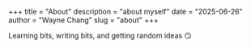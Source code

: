 +++
title = "About"
description = "about myself"
date = "2025-06-26"
author = "Wayne Chang"
slug = "about"
+++

Learning bits, writing bits, and getting random ideas 😏